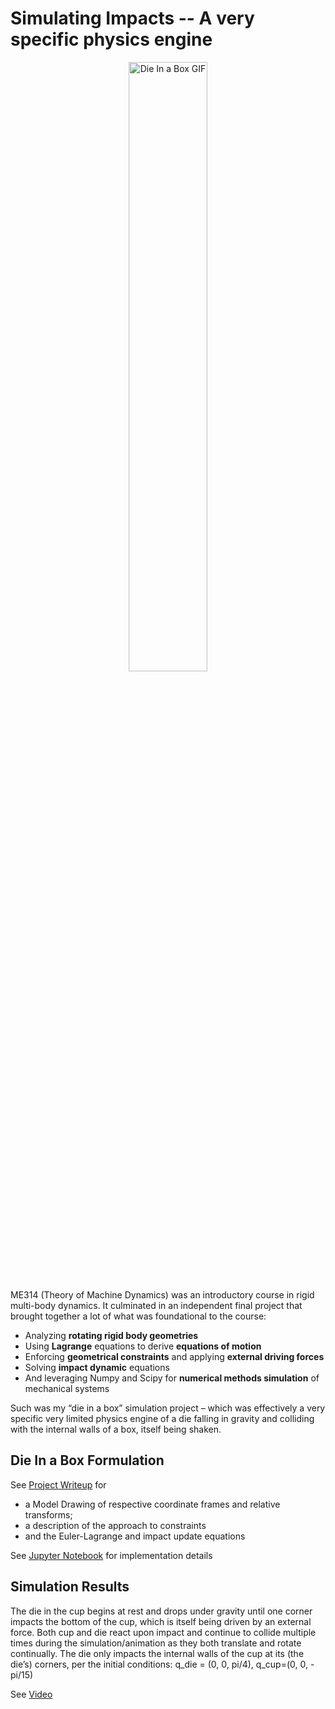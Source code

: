 # Simulating Impacts -- A very specific physics engine

<p align="center">
  <img width="50%" src="https://lh6.googleusercontent.com/DkLHuv10JCAyICOj3ImhsTpJaDbn0RaNpXyIfQzSSsb2jv20-AaIMsX0qlhzOCnBM5OkStYnizrvu6v2NLso7hprXU1WBev-RSdMsfnm5vjQXws8YyHcfV2k-0D_rEVw9lyfbERm7lW_-ns_IxHfgwpDDpcxKTV4LczA1DiDtQfkTZcDO0f6GFp5GA" alt="Die In a Box GIF"/>
</p>

ME314 (Theory of Machine Dynamics) was an introductory course in rigid multi-body dynamics. It culminated in an independent final project that brought together a lot of what was foundational to the course:

- Analyzing **rotating rigid body geometries**
- Using **Lagrange** equations to derive **equations of motion** 
- Enforcing **geometrical constraints** and applying **external driving forces**
- Solving **impact dynamic** equations
- And leveraging Numpy and Scipy for **numerical methods simulation** of mechanical systems

Such was my “die in a box” simulation project – which was effectively a very specific very limited physics engine of a die falling in gravity and colliding with the internal walls of a box, itself being shaken.

## Die In a Box Formulation

See [Project Writeup](https://github.com/kjwelbeck3/me314_DieInABox/blob/main/ME314%20Final%20Project%20Writeup-%20Die%20in%20a%20Cup%20.pdf) for 

- a Model Drawing of respective coordinate frames and relative transforms;  
- a description of the approach to constraints
- and the Euler-Lagrange and impact update equations

See [Jupyter Notebook](https://github.com/kjwelbeck3/me314_DieInABox/blob/main/ME314_Die%20in%20Cup_KojoWelbeck.ipynb) for implementation details

## Simulation Results

The die in the cup begins at rest and drops under gravity until one corner impacts the bottom of the cup, which is itself being driven by an external force. Both cup and die react upon impact and continue to collide multiple times during the simulation/animation as they both translate and rotate continually. The die only impacts the internal walls of the cup at its (the die’s) corners, per the initial conditions: q_die = (0, 0, pi/4), q_cup=(0, 0, -pi/15) 

See [Video](https://github.com/kjwelbeck3/me314_DieInABox/blob/main/DieInACup.mp4)